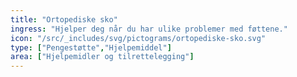 ```yaml
---
title: "Ortopediske sko"
ingress: "Hjelper deg når du har ulike problemer med føttene."
icon: "/src/_includes/svg/pictograms/ortopediske-sko.svg"
type: ["Pengestøtte","Hjelpemiddel"]
area: ["Hjelpemidler og tilrettelegging"]
---
```

